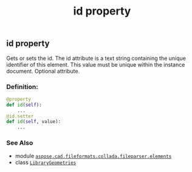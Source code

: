 ﻿---
title: id property
second_title: Aspose.CAD for Python via .NET API References
description: 
type: docs
weight: 60
url: /python-net/aspose.cad.fileformats.collada.fileparser.elements/librarygeometries/id/
is_root: false
---

## id property


Gets or sets the id.
The id attribute is a text string containing the unique identifier of this element.
This value must be unique within the instance document.
Optional attribute.
### Definition:
```python
@property
def id(self):
    ...
@id.setter
def id(self, value):
    ...
```

### See Also
* module [`aspose.cad.fileformats.collada.fileparser.elements`](../../)
* class [`LibraryGeometries`](/cad/python-net/aspose.cad.fileformats.collada.fileparser.elements/librarygeometries)
